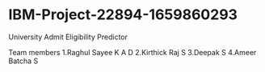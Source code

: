 # IBM-Project-22894-1659860293
University Admit Eligibility Predictor

Team members
1.Raghul Sayee K A D
2.Kirthick Raj S
3.Deepak S
4.Ameer Batcha S
